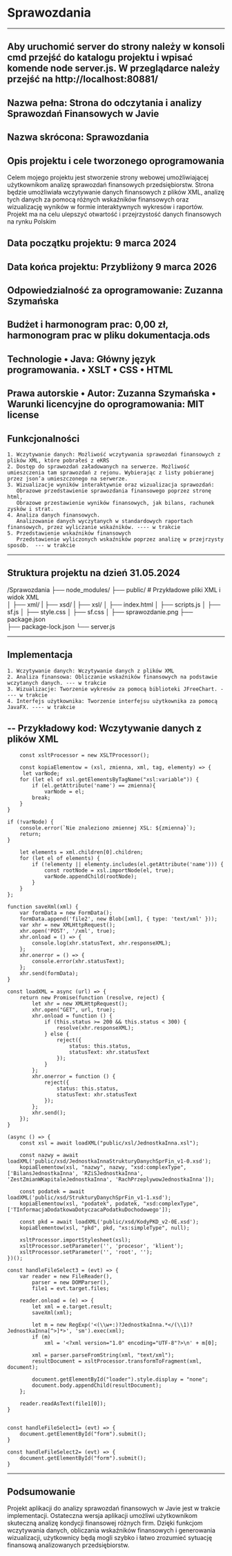 # Sprawozdania
--------------------------------------------------------------------------------------------------------------------------------------------------------------
Aby uruchomić server do strony należy w konsoli cmd przejść do katalogu projektu i wpisać komende node server.js. W przeglądarce należy przejść na http://localhost:80881/
------------------------------------------------------------------------------------------------------------------------------------------------------------------------------------------------
Nazwa pełna: Strona do odczytania i analizy Sprawozdań Finansowych w Javie
----
Nazwa skrócona: Sprawozdania
---
Opis projektu i cele tworzonego oprogramowania
---
Celem mojego projektu jest stworzenie strony webowej umożliwiającej użytkownikom analizę sprawozdań finansowych przedsiębiorstw. Strona będzie umożliwiała wczytywanie danych finansowych z plików XML, analizę tych danych za pomocą różnych wskaźników finansowych oraz wizualizację wyników w formie interaktywnych wykresów i raportów. Projekt ma na celu ulepszyć otwartość i przejrzystość danych finansowych na rynku Polskim

Data początku projektu: 9 marca 2024
----
Data końca projektu: Przybliżony 9 marca 2026
----
Odpowiedzialność za oprogramowanie: Zuzanna Szymańska
---
Budżet i harmonogram prac: 0,00 zł, harmonogram prac w pliku dokumentacja.ods
---
Technologie
        • Java: Główny język programowania.
        • XSLT
        • CSS
        • HTML
---
Prawa autorskie
    • Autor: Zuzanna Szymańska
    • Warunki licencyjne do oprogramowania: MIT license 
---
Funkcjonalności
---
    1. Wczytywanie danych: Możliwość wczytywania sprawozdań finansowych z plików XML, które pobrałeś z eKRS
    2. Dostęp do sprawozdań załadowanych na serwerze. Możliwość umieszczenia tam sprawozdań z rejonu. Wybierając z listy pobieranej przez json’a umieszczonego na serwerze. 
    3. Wizualizacje wyników interaktywnie oraz wizualizacja sprawozdań:
       Obrazowe przedstawienie sprawozdania finansowego poprzez stronę html,
       Obrazowe przestawienie wyników finansowych, jak bilans, rachunek zysków i strat.
    4. Analiza danych finansowych.
       Analizowanie danych wyczytanych w standardowych raportach finansowych, przez wyliczanie wskaźników. ---- w trakcie 
    5. Przedstawienie wskaźników finansowych
       Przedstawienie wyliczonych wskaźników poprzez analizę w przejrzysty sposób.  --- w trakcie
----  

Struktura projektu na dzień 31.05.2024
----
/Sprawozdania
├── node_modules/
├── public/                 # Przykładowe pliki XML i widok XML   
│   ├── xml/
|   ├── xsd/
|   ├── xsl/
│   ├── index.html
│   ├── scripts.js
│   ├── sf.js
│   ├── style.css
│   ├── sf.css
│   ├── sprawozdanie.png
├── package.json                    
├── package-lock.json 
└── server.js                  

---

Implementacja
---
    1. Wczytywanie danych: Wczytywanie danych z plików XML 
    2. Analiza finansowa: Obliczanie wskaźników finansowych na podstawie wczytanych danych. --- w trakcie
    3. Wizualizacje: Tworzenie wykresów za pomocą biblioteki JFreeChart. ---- w trakcie
    4. Interfejs użytkownika: Tworzenie interfejsu użytkownika za pomocą JavaFX. ---- w trakcie



--
Przykładowy kod: Wczytywanie danych z plików XML 
---
        const xsltProcessor = new XSLTProcessor();
    
        const kopiaElementow = (xsl, zmienna, xml, tag, elementy) => {
         let varNode;
        for (let el of xsl.getElementsByTagName("xsl:variable")) {
            if (el.getAttribute('name') == zmienna){
                varNode = el;
            break;
        }
    }

    if (!varNode) {
        console.error(`Nie znaleziono zmiennej XSL: ${zmienna}`);
        return;
    }
    
        let elements = xml.children[0].children;
        for (let el of elements) {
            if (!elementy || elementy.includes(el.getAttribute('name'))) {
                const rootNode = xsl.importNode(el, true);
                varNode.appendChild(rootNode);
            }
        }
    };
    
    function saveXml(xml) {
        var formData = new FormData();
        formData.append('file2', new Blob([xml], { type: 'text/xml' }));
        var xhr = new XMLHttpRequest();
        xhr.open('POST', '/xml', true);
        xhr.onload = () => {
            console.log(xhr.statusText, xhr.responseXML);
        };
        xhr.onerror = () => {
            console.error(xhr.statusText);
        };
        xhr.send(formData);
    }
    
    const loadXML = async (url) => {
        return new Promise(function (resolve, reject) {
            let xhr = new XMLHttpRequest();
            xhr.open("GET", url, true);
            xhr.onload = function () {
                if (this.status >= 200 && this.status < 300) {
                    resolve(xhr.responseXML);
                } else {
                    reject({
                        status: this.status,
                        statusText: xhr.statusText
                    });
                }
            };
            xhr.onerror = function () {
                reject({
                    status: this.status,
                    statusText: xhr.statusText
                });
            };
            xhr.send();
        });
    }
    
    (async () => {
        const xsl = await loadXML("public/xsl/JednostkaInna.xsl");
    
        const nazwy = await loadXML('public/xsd/JednostkaInnaStrukturyDanychSprFin_v1-0.xsd');
        kopiaElementow(xsl, "nazwy", nazwy, "xsd:complexType", ['BilansJednostkaInna', 'RZiSJednostkaInna', 'ZestZmianWKapitaleJednostkaInna', 'RachPrzeplywowJednostkaInna']);

        const podatek = await loadXML('public/xsd/StrukturyDanychSprFin_v1-1.xsd');
        kopiaElementow(xsl, "podatek", podatek, "xsd:complexType", ['TInformacjaDodatkowaDotyczacaPodatkuDochodowego']);
    
        const pkd = await loadXML('public/xsd/KodyPKD_v2-0E.xsd');
        kopiaElementow(xsl, "pkd", pkd, "xs:simpleType", null);
    
        xsltProcessor.importStylesheet(xsl);
        xsltProcessor.setParameter('', 'procesor', 'klient');
        xsltProcessor.setParameter('', 'root', '');
    })();
    
    const handleFileSelect3 = (evt) => {
        var reader = new FileReader(),
            parser = new DOMParser(),
            file1 = evt.target.files;

        reader.onload = (e) => {
            let xml = e.target.result;
            saveXml(xml);
    
            let m = new RegExp('<(\\w+:)?JednostkaInna.*</(\\1)?JednostkaInna[^>]*>', 'sm').exec(xml);
            if (m)
                xml = '<?xml version="1.0" encoding="UTF-8"?>\n' + m[0];
    
            xml = parser.parseFromString(xml, "text/xml");
            resultDocument = xsltProcessor.transformToFragment(xml, document);
    
            document.getElementById("loader").style.display = "none";
            document.body.appendChild(resultDocument);
        };
    
        reader.readAsText(file1[0]);
    }


    const handleFileSelect1= (evt) => {
        document.getElementById("form").submit();
    }
    
    const handleFileSelect2= (evt) => {
        document.getElementById("form").submit();
    }
---

Podsumowanie
---
Projekt aplikacji do analizy sprawozdań finansowych w Javie jest w trakcie implementacji. Ostateczna wersja aplikacji umożliwi użytkownikom skuteczną analizę kondycji finansowej różnych firm. Dzięki funkcjom wczytywania danych, obliczania wskaźników finansowych i generowania wizualizacji, użytkownicy będą mogli szybko i łatwo zrozumieć sytuację finansową analizowanych przedsiębiorstw. 
